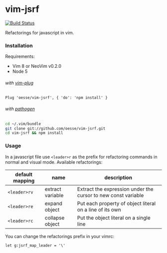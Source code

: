 # vim-jsrf
[![Build Status](https://travis-ci.org/oesse/vim-jsrf.svg?branch=master)](https://travis-ci.org/oesse/vim-jsrf)

Refactorings for javascript in vim.

### Installation

Requirements:
* Vim 8 or NeoVim v0.2.0
* Node 5

###### with [vim-plug](https://github.com/junegunn/vim-plug)
```vim
Plug 'oesse/vim-jsrf', { 'do': 'npm install' }
```
###### with [pathogen](https://github.com/tpope/vim-pathogen)
```sh
cd ~/.vim/bundle
git clone git://github.com/oesse/vim-jsrf.git
cd vim-jsrf && npm install
```

### Usage

In a javascript file use `<leader>r` as the prefix for refactoring commands in normal and visual mode. Available refactorings:

| default mapping | name | description |
| --- | --- | --- |
| `<leader>rv` | extract variable | Extract the expression under the cursor to new const variable |
| `<leader>re` | expand object    | Put each property of object literal on a line of its own |
| `<leader>rc` | collapse object  | Put the object literal on a single line |

You can change the refactorings prefix in your vimrc:
```vim
let g:jsrf_map_leader = '\'
```
